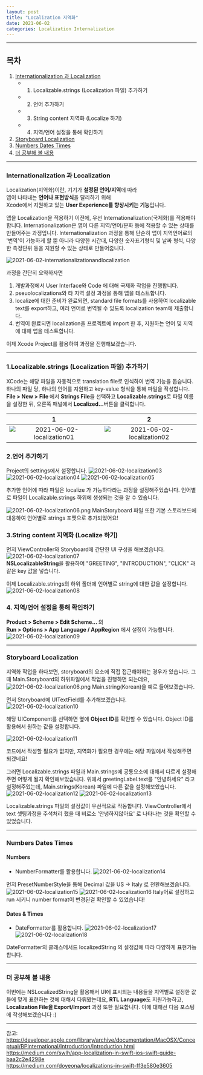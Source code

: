 ```yaml
---
layout: post
title: "Localization 지역화"
date: 2021-06-02
categories: Localization Internalization
---
```

---

## 목차
1. [Internationalization 과 Localization](#internationalization-과-localization)
    - 1. Localizable.strings (Localization 파일) 추가하기
    - 2. 언어 추가하기
    - 3. String content 지역화 (Localize 하기)
    - 4. 지역/언어 설정을 통해 확인하기
1. [Storyboard Localization](#storyboard-localization)
1. [Numbers Dates Times](#numbers-dates-times)
1. [더 공부해 볼 내용](#더-공부해-볼-내용)
---
### Internationalization 과 Localization
Localization(지역화)이란, 기기가 <b>설정된 언어/지역</b>에 따라<br> 앱이 나타내는 <b>언어나 표현방식</b>을 달리하기 위해<br> Xcode에서 지원하고 있는 <b>User Experience를 향상시키는 기능</b>입니다.

앱을 Localization을 적용하기 이전에, 우선 Internationalization(국제화)를 적용해야합니다. Internationalization은 앱이 다른 지역/언어/문화 등에 적용할 수 있는 상태를 만들어주는 과정입니다. Internationalization 과정을 통해 단순히 앱이 지역언어로의 '번역'이 가능하게 할 뿐 아니라 다양한 시간대, 다양한 숫자표기형식 및 날짜 형식, 다양한 측정단위 등을 지원할 수 있는 상태로 만들어줍니다.

![2021-06-02-internationalizationandlocalization](/assets/img/2021-06-02-internationalizationandlocalization.png)

과정을 간단히 요약하자면

1. 개발과정에서 User Interface와 Code 에 대해 국제화 작업을 진행합니다.
1. pseuolocalizations와 타 지역 설정 과정을 통해 앱을 테스트합니다.
1. localize에 대한 준비가 완료되면, standard file formats를 사용하여 localizable text를 export하고, 여러 언어로 번역될 수 있도록 localization team에 제출합니다.
1. 번역이 완료되면 localization을 프로젝트에 import 한 후, 지원하는 언어 및 지역에 대해 앱을 테스트합니다.

이제 Xcode Project를 활용하여 과정을 진행해보겠습니다.

---
### 1.Localizable.strings (Localization 파일) 추가하기
XCode는 해당 파일을 자동적으로 translation file로 인식하여 번역 기능을 돕습니다. 하나의 파일 당, 하나의 언어를 지원하고 key-value 형식을 통해 파일을 작성합니다. <b> File > New > File </b> 에서 <b>Strings File</b>을 선택하고 <b>Localizable.strings</b>로 파일 이름을 설정한 뒤, 오른쪽 패널에서 <b>Localized...</b>버튼을 클릭합니다.

1            |  2
:-------------------------:|:-------------------------:
![2021-06-02-localization01](/assets/img/2021-06-02-localization01.png)  |  ![2021-06-02-localization02](/assets/img/2021-06-02-localization02.png)

### 2.언어 추가하기
Project의 settings에서 설정합니다.
![2021-06-02-localization03](/assets/img/2021-06-02-localization03.png)
![2021-06-02-localization04](/assets/img/2021-06-02-localization04.png)
![2021-06-02-localization05](/assets/img/2021-06-02-localization05.png)

추가한 언어에 따라 파일은 localize 가 가능하다라는 과정을 설정해주었습니다. 언어별로 파일이 Localizable.strings 하위에 생성되는 것을 알 수 있습니다.

![2021-06-02-localization06.png](/assets/img/2021-06-02-localization06.png)
MainStoryboard 파일 또한 기본 스토리보드에 대응하여 언어별로 strings 포맷으로 추가되었어요!

### 3.String content 지역화 (Localize 하기)
먼저 ViewController와 Storyboard에 간단한 UI 구성을 해보겠습니다.
![2021-06-02-localization07](/assets/img/2021-06-02-localization07.png)<br>
<b>NSLocalizableString</b>을 활용하여 "GREETING", "INTRODUCTION", "CLICK" 과 같은 key 값을 넣습니다.

이제 Localizable.strings의 하위 폴더에 언어별로 string에 대한 값을 설정합니다.
![2021-06-02-localization08](/assets/img/2021-06-02-localization08.png)

### 4. 지역/언어 설정을 통해 확인하기
<b>Product > Scheme > Edit Scheme... </b> 의 <br><b>Run > Options > App Language / AppRegion</b> 에서 설정이 가능합니다.<br>
![2021-06-02-localization09](/assets/img/2021-06-02-localization09.png)

---
### Storyboard Localization
지역화 작업을 하다보면, storyboard의 요소에 직접 접근해야하는 경우가 있습니다. 그때 Main.Storyboard의 하위파일에서 작업을 진행하면 되는데요,
![2021-06-02-localization06.png](/assets/img/2021-06-02-localization06.png)
Main.string(Korean)을 예로 들어보겠습니다.

먼저 Storyboard에 UITextField를 추가해보겠습니다.
![2021-06-02-localization10](/assets/img/2021-06-02-localization10.png)

해당 UIComponent를 선택하면 옆에 <b>Object ID</b>를 확인할 수 있습니다. Object ID를 활용해서 원하는 값을 설정합니다.

![2021-06-02-localization11](/assets/img/2021-06-02-localization11.png)

코드에서 작성할 필요가 없지만, 지역화가 필요한 경우에는 해당 파일에서 작성해주면 되겠네요!
 
그러면 Localizable.strings 파일과 Main.strings에 공통요소에 대해서 다르게 설정해주면 어떻게 될지 확인해보았습니다. 위에서 greetingLabel.text를 "안녕하세요" 라고 설정해주었는데, Main.strings(Korean) 파일에 다른 값을 설정해보았습니다.
![2021-06-02-localization12](/assets/img/2021-06-02-localization12.png)
![2021-06-02-localization13](/assets/img/2021-06-02-localization13.png)

Localizable.strings 파일의 설정값이 우선적으로 작동합니다. ViewController에서 text 셋팅과정을 주석처리 했을 때 비로소 '안녕하지않아요' 로 나타나는 것을 확인할 수 있었습니다.

---
### Numbers Dates Times 
#### Numbers
- NumberFormatter를 활용합니다.
![2021-06-02-localization14](/assets/img/2021-06-02-localization14.png)

먼저 PresetNumberStyle을 통해 Decimal 값을 US -> Italy 로 전환해보겠습니다.
![2021-06-02-localization15](/assets/img/2021-06-02-localization15.png)
![2021-06-02-localization16](/assets/img/2021-06-02-localization16.png)
Italy어로 설정하고 run 시키니  number format이 변경된걸 확인할 수 있었습니다!

#### Dates & Times
- DateFormatter를 활용합니다.
![2021-06-02-localization17](/assets/img/2021-06-02-localization17.png)
![2021-06-02-localization18](/assets/img/2021-06-02-localization18.png)

DateFormatter의 클래스메서드 localizedString 의 설정값에 따라 다양하게 표현가능합니다.

---
### 더 공부해 볼 내용
이번에는 NSLocalizedString을 활용해서 UI에 표시되는 내용들을 지역별로 설정한 값들에 맞게 표현하는 것에 대해서 다뤄봤는데요, <b>RTL Language</b>도 지원가능하고, <b>Localization File을 Export/Import</b> 과정 또한 필요합니다. 이에 대해선 다음 포스팅에 작성해보겠습니다 :)

---
참고:<br>
<https://developer.apple.com/library/archive/documentation/MacOSX/Conceptual/BPInternational/Introduction/Introduction.html><br>
<https://medium.com/swlh/app-localization-in-swift-ios-swift-guide-baa2c2e4298e><br>
<https://medium.com/doyeona/localizations-in-swift-ff3e580e3605><br>
